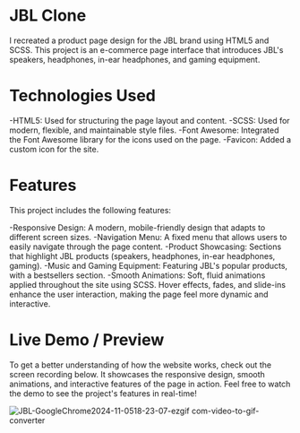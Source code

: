 # JBL Clone
I recreated a product page design for the JBL brand using HTML5 and SCSS. This project is an e-commerce page interface that introduces JBL's speakers, headphones, in-ear headphones, and gaming equipment.

# Technologies Used
-HTML5: Used for structuring the page layout and content.
-SCSS: Used for modern, flexible, and maintainable style files.
-Font Awesome: Integrated the Font Awesome library for the icons used on the page.
-Favicon: Added a custom icon for the site.

# Features
This project includes the following features:

-Responsive Design: A modern, mobile-friendly design that adapts to different screen sizes.
-Navigation Menu: A fixed menu that allows users to easily navigate through the page content.
-Product Showcasing: Sections that highlight JBL products (speakers, headphones, in-ear headphones, gaming).
-Music and Gaming Equipment: Featuring JBL's popular products, with a bestsellers section.
-Smooth Animations: Soft, fluid animations applied throughout the site using SCSS. Hover effects, fades, and slide-ins enhance the user interaction, making the page feel more dynamic and interactive. 

# Live Demo / Preview
To get a better understanding of how the website works, check out the screen recording below. It showcases the responsive design, smooth animations, and interactive features of the page in action.
Feel free to watch the demo to see the project's features in real-time! 

![JBL-GoogleChrome2024-11-0518-23-07-ezgif com-video-to-gif-converter](https://github.com/user-attachments/assets/a09594bc-6baf-4a61-86e7-f45eed227ead)

